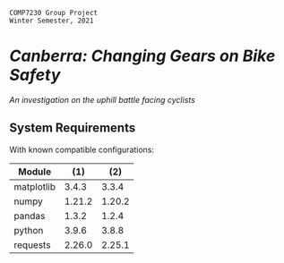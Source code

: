    COMP7230 Group Project
    Winter Semester, 2021

# _Canberra: Changing Gears on Bike Safety_
_An investigation on the uphill battle facing cyclists_

## System Requirements

With known compatible configurations:

| Module | (1) | (2) |
|--------|--------|--------|
| matplotlib | 3.4.3 | 3.3.4 |
| numpy | 1.21.2 | 1.20.2 |
| pandas | 1.3.2 | 1.2.4 |
| python | 3.9.6 | 3.8.8 |
| requests | 2.26.0 | 2.25.1 |
